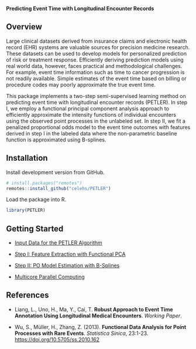 __Predicting Event Time with Longitudinal Encounter Records__

## Overview

Large clinical datasets derived from insurance claims and electronic
health record (EHR) systems are valuable sources for precision medicine
research. These datasets can be used to develop models for personalized
prediction of risk or treatment response. Efficiently deriving
prediction models using real world data, however, faces practical and
methodological challenges. For example, event time information such as
time to cancer progression is not readily available. Simple estimates of
the event time based on billing or procedure codes may poorly
approximate the true event time.

This package implements a two-step semi-supervised learning method on
predicting event time with longitudinal encounter records (PETLER). In
step I, we employ a functional principal component analysis approach to
efficiently approximate the intensity functions of individual encounters
using the observed point processes in the unlabeled set. In step II, we
fit a penalized proportional odds model to the event time outcomes with
features derived in step I in the labeled data where the non-parametric
baseline function is approximated using B-splines.

## Installation

Install development version from GitHub.

``` r
# install.packages("remotes")
remotes::install_github("celehs/PETLER")
```

Load the package into R.

``` r
library(PETLER)
```

## Getting Started

- [Input Data for the PETLER Algorithm](https://celehs.github.io/PETLER/articles/data.html)

- [Step I: Feature Extraction with Functional PCA](https://celehs.github.io/PETLER/articles/step1.html)

- [Step II: PO Model Estimation with B-Splines](https://celehs.github.io/PETLER/articles/step2.html)

- [Multicore Parallel Computing](https://celehs.github.io/PETLER/articles/multicore.html)

## References

- Liang, L., Uno, H., Ma, Y., Cai, T. __Robust Approach to Event Time Annotation Using Longitudinal Medical Encounters__. _Working Paper_.

- Wu, S., Müller, H., Zhang, Z. (2013). __Functional Data Analysis for Point Processes with Rare Events__. _Statistica Sinica_, 23:1-23. <https://doi.org/10.5705/ss.2010.162>
